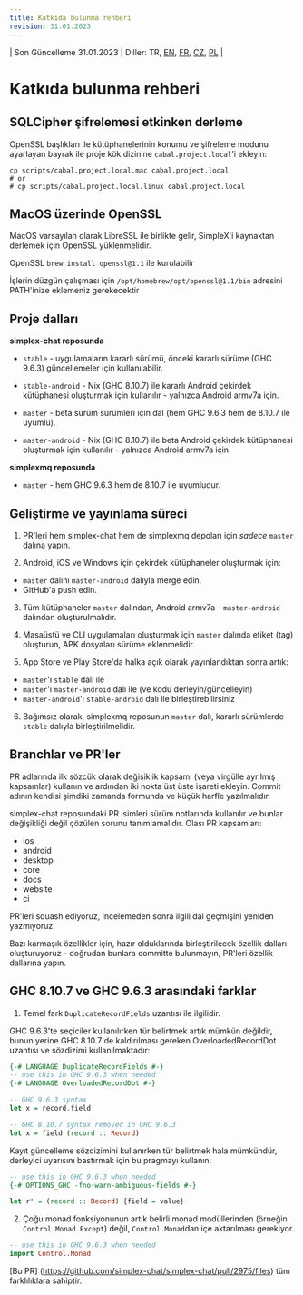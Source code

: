 ```yaml
---
title: Katkıda bulunma rehberi
revision: 31.01.2023
---
```


| Son Güncelleme 31.01.2023 | Diller: TR, [EN](/docs/CONTRIBUTING.md), [FR](/docs/lang/fr/CONTRIBUTING.md), [CZ](/docs/lang/cs/CONTRIBUTING.md), [PL](/docs/lang/pl/CONTRIBUTING.md) |

# Katkıda bulunma rehberi

## SQLCipher şifrelemesi etkinken derleme

OpenSSL başlıkları ile kütüphanelerinin konumu ve şifreleme modunu ayarlayan bayrak ile proje kök dizinine `cabal.project.local`'i ekleyin:

```
cp scripts/cabal.project.local.mac cabal.project.local
# or
# cp scripts/cabal.project.local.linux cabal.project.local
```

## MacOS üzerinde OpenSSL

MacOS varsayılan olarak LibreSSL ile birlikte gelir, SimpleX'i kaynaktan derlemek için OpenSSL yüklenmelidir.

OpenSSL `brew install openssl@1.1` ile kurulabilir

İşlerin düzgün çalışması için `/opt/homebrew/opt/openssl@1.1/bin` adresini PATH'inize eklemeniz gerekecektir


## Proje dalları

**simplex-chat reposunda**

- `stable` - uygulamaların kararlı sürümü, önceki kararlı sürüme (GHC 9.6.3) güncellemeler için kullanılabilir.

- `stable-android` - Nix (GHC 8.10.7) ile kararlı Android çekirdek kütüphanesi oluşturmak için kullanılır - yalnızca Android armv7a için.

- `master` - beta sürüm sürümleri için dal (hem GHC 9.6.3 hem de 8.10.7 ile uyumlu).

- `master-android` - Nix (GHC 8.10.7) ile beta Android çekirdek kütüphanesi oluşturmak için kullanılır - yalnızca Android armv7a için.

**simplexmq reposunda**

- `master` - hem GHC 9.6.3 hem de 8.10.7 ile uyumludur.

## Geliştirme ve yayınlama süreci

1. PR'leri hem simplex-chat hem de simplexmq depoları için _sadece_ `master` dalına yapın.

2. Android, iOS ve Windows için çekirdek kütüphaneler oluşturmak için:
- `master` dalını `master-android` dalıyla merge edin.
- GitHub'a push edin.

3. Tüm kütüphaneler `master` dalından, Android armv7a - `master-android` dalından oluşturulmalıdır.

4. Masaüstü ve CLI uygulamaları oluşturmak için `master` dalında etiket (tag) oluşturun, APK dosyaları sürüme eklenmelidir.

5. App Store ve Play Store'da halka açık olarak yayınlandıktan sonra artık:
- `master`'ı `stable` dalı ile
- `master`'ı `master-android` dalı ile (ve kodu derleyin/güncelleyin)
- `master-android`'ı `stable-android` dalı ile birleştirebilirsiniz

6. Bağımsız olarak, simplexmq reposunun `master` dalı, kararlı sürümlerde `stable` dalıyla birleştirilmelidir.

## Branchlar ve PR'ler

PR adlarında ilk sözcük olarak değişiklik kapsamı (veya virgülle ayrılmış kapsamlar) kullanın ve ardından iki nokta üst üste işareti ekleyin. Commit adının kendisi şimdiki zamanda formunda ve küçük harfle yazılmalıdır.

simplex-chat reposundaki PR isimleri sürüm notlarında kullanılır ve bunlar değişikliği değil çözülen sorunu tanımlamalıdır. Olası PR kapsamları:
- ios
- android
- desktop
- core
- docs
- website
- ci

PR'leri squash ediyoruz, incelemeden sonra ilgili dal geçmişini yeniden yazmıyoruz.

Bazı karmaşık özellikler için, hazır olduklarında birleştirilecek özellik dalları oluşturuyoruz - doğrudan bunlara committe bulunmayın, PR'leri özellik dallarına yapın.

## GHC 8.10.7 ve GHC 9.6.3 arasındaki farklar

1. Temel fark `DuplicateRecordFields` uzantısı ile ilgilidir.

GHC 9.6.3'te seçiciler kullanılırken tür belirtmek artık mümkün değildir, bunun yerine GHC 8.10.7'de kaldırılması gereken OverloadedRecordDot uzantısı ve sözdizimi kullanılmaktadır:

```haskell
{-# LANGUAGE DuplicateRecordFields #-}
-- use this in GHC 9.6.3 when needed
{-# LANGUAGE OverloadedRecordDot #-}

-- GHC 9.6.3 syntax
let x = record.field

-- GHC 8.10.7 syntax removed in GHC 9.6.3
let x = field (record :: Record)
```

Kayıt güncelleme sözdizimini kullanırken tür belirtmek hala mümkündür, derleyici uyarısını bastırmak için bu pragmayı kullanın:

```haskell
-- use this in GHC 9.6.3 when needed
{-# OPTIONS_GHC -fno-warn-ambiguous-fields #-}

let r' = (record :: Record) {field = value}
```

2. Çoğu monad fonksiyonunun artık belirli monad modüllerinden (örneğin `Control.Monad.Except`) değil, `Control.Monad`dan içe aktarılması gerekiyor.

```haskell
-- use this in GHC 9.6.3 when needed
import Control.Monad
```

[Bu PR] (https://github.com/simplex-chat/simplex-chat/pull/2975/files) tüm farklılıklara sahiptir.